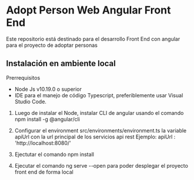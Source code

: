 # Adopt Person Web Angular Front End

Este repositorio está destinado para el desarrollo Front End con angular para el proyecto de adoptar personas

## Instalación en ambiente local

Prerrequisitos

- Node Js v10.19.0 o superior
- IDE para el manejo de código Typescript, preferiblemente usar Visual Studio Code.

1. Luego de instalar el Node, instalar CLI de angular usando el comando  npm install -g @angular/cli

2. Configurar el environment src/environments/environment.ts la variable apiUrl con la url principal de los servicios api rest Ejemplo:   apiUrl : 'http://localhost:8080/'

3. Ejectutar el comando npm install

4. Ejecutar el comando ng serve --open para poder desplegar el proyecto front end de forma local
